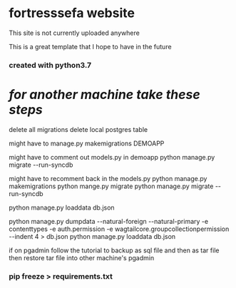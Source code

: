 # fortresssefa website

This site is not currently uploaded anywhere

This is a great template that I hope to have in the future

### created with python3.7

# _______for another machine take these steps_______ #
delete all migrations
delete local postgres table

 might have to manage.py makemigrations DEMOAPP

might have to comment out models.py in demoapp
python manage.py migrate --run-syncdb

might have to recomment back in the models.py
python manage.py makemigrations
python mange.py migrate
python manage.py migrate --run-syncdb

python manage.py loaddata db.json


python manage.py dumpdata --natural-foreign --natural-primary -e contenttypes -e
      auth.permission -e wagtailcore.groupcollectionpermission --indent 4 > db.json
python manage.py loaddata db.json


if on pgadmin follow the tutorial to backup as sql file and then as tar file
then restore tar file into other machine's pgadmin

### pip freeze > requirements.txt
